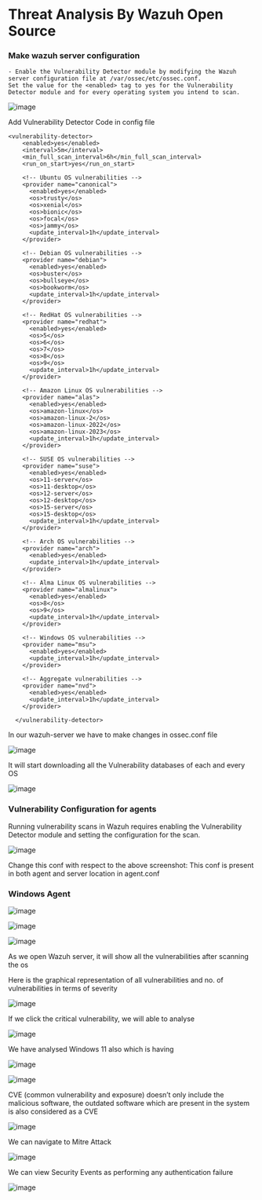 
# Threat Analysis By Wazuh Open Source 

### Make wazuh server configuration
```
- Enable the Vulnerability Detector module by modifying the Wazuh server configuration file at /var/ossec/etc/ossec.conf.
Set the value for the <enabled> tag to yes for the Vulnerability Detector module and for every operating system you intend to scan.
```

![image](https://github.com/jayshah17/Implementation-of-Cyber-Security-Lab/assets/76842630/0ca72d9d-41d0-435b-b389-6a64ef35ee28)

Add Vulnerability Detector Code in config file 

```
<vulnerability-detector>
    <enabled>yes</enabled>
    <interval>5m</interval>
    <min_full_scan_interval>6h</min_full_scan_interval>
    <run_on_start>yes</run_on_start>

    <!-- Ubuntu OS vulnerabilities -->
    <provider name="canonical">
      <enabled>yes</enabled>
      <os>trusty</os>
      <os>xenial</os>
      <os>bionic</os>
      <os>focal</os>
      <os>jammy</os>
      <update_interval>1h</update_interval>
    </provider>

    <!-- Debian OS vulnerabilities -->
    <provider name="debian">
      <enabled>yes</enabled>
      <os>buster</os>
      <os>bullseye</os>
      <os>bookworm</os>
      <update_interval>1h</update_interval>
    </provider>

    <!-- RedHat OS vulnerabilities -->
    <provider name="redhat">
      <enabled>yes</enabled>
      <os>5</os>
      <os>6</os>
      <os>7</os>
      <os>8</os>
      <os>9</os>
      <update_interval>1h</update_interval>
    </provider>

    <!-- Amazon Linux OS vulnerabilities -->
    <provider name="alas">
      <enabled>yes</enabled>
      <os>amazon-linux</os>
      <os>amazon-linux-2</os>
      <os>amazon-linux-2022</os>
      <os>amazon-linux-2023</os>
      <update_interval>1h</update_interval>
    </provider>

    <!-- SUSE OS vulnerabilities -->
    <provider name="suse">
      <enabled>yes</enabled>
      <os>11-server</os>
      <os>11-desktop</os>
      <os>12-server</os>
      <os>12-desktop</os>
      <os>15-server</os>
      <os>15-desktop</os>
      <update_interval>1h</update_interval>
    </provider>

    <!-- Arch OS vulnerabilities -->
    <provider name="arch">
      <enabled>yes</enabled>
      <update_interval>1h</update_interval>
    </provider>

    <!-- Alma Linux OS vulnerabilities -->
    <provider name="almalinux">
      <enabled>yes</enabled>
      <os>8</os>
      <os>9</os>
      <update_interval>1h</update_interval>
    </provider>

    <!-- Windows OS vulnerabilities -->
    <provider name="msu">
      <enabled>yes</enabled>
      <update_interval>1h</update_interval>
    </provider>

    <!-- Aggregate vulnerabilities -->
    <provider name="nvd">
      <enabled>yes</enabled>
      <update_interval>1h</update_interval>
    </provider>

  </vulnerability-detector>
```

In our wazuh-server we have to make changes in ossec.conf file

![image](https://github.com/jayshah17/Implementation-of-Cyber-Security-Lab/assets/76842630/7358b111-1d35-49bb-9ff7-a6c9d0e41eda)

It will start downloading all the Vulnerability databases of each and every OS

![image](https://github.com/jayshah17/Implementation-of-Cyber-Security-Lab/assets/76842630/b5457dc8-d01b-4625-ae5d-f1fe257712f9)

### Vulnerability Configuration for agents

Running vulnerability scans in Wazuh requires enabling the Vulnerability Detector module and setting the configuration for the scan.

![image](https://github.com/jayshah17/Implementation-of-Cyber-Security-Lab/assets/76842630/a113ce9e-e8e3-4ad0-8a93-33b7666d7a5b)

Change this conf with respect to the above screenshot:
This conf is present in both agent and server location in agent.conf

### Windows Agent

![image](https://github.com/jayshah17/Implementation-of-Cyber-Security-Lab/assets/76842630/74a4302c-8e14-4888-b211-8d6828f62dbc)

![image](https://github.com/jayshah17/Implementation-of-Cyber-Security-Lab/assets/76842630/9b79cd45-0327-4714-9b76-b6feebdc9bed)

![image](https://github.com/jayshah17/Implementation-of-Cyber-Security-Lab/assets/76842630/5dbbe90e-c374-4a5f-9828-5be1fa24f0e2)

As we open Wazuh server, it will show all the vulnerabilities after scanning the os 

Here is the graphical representation of all vulnerabilities and no. of vulnerabilities in terms of severity

![image](https://github.com/ananthan05/Cyber-Security-/assets/140697378/7d1c8688-a5c2-43b2-8379-02bb9c852b97)

If we click the critical vulnerability, we will able to analyse

![image](https://github.com/ananthan05/Cyber-Security-/assets/140697378/1353f830-29a4-497c-bbfc-379a85d43e94)

We have analysed Windows 11 also which is having 

![image](https://github.com/ananthan05/Cyber-Security-/assets/140697378/2c4e0e6a-33ba-4d3b-a6eb-17a6150e6232)

![image](https://github.com/ananthan05/Cyber-Security-/assets/140697378/9119724e-418f-40a8-a077-cfdf5fa36859)

CVE (common vulnerability and exposure) doesn’t only include the malicious software, the outdated software which are present in the system is also considered as a CVE

![image](https://github.com/jayshah17/Implementation-of-Cyber-Security-Lab/assets/76842630/6a5ef89f-f1e9-4a89-89eb-f971a51af028)


We can navigate to Mitre Attack

![image](https://github.com/ananthan05/Cyber-Security-/assets/140697378/1d85f6ea-f35e-4605-b161-8f82aeb00c56)

We can view Security Events as performing any authentication failure 

![image](https://github.com/ananthan05/Cyber-Security-/assets/140697378/11c9053d-0c0a-4d30-aaa3-456cd199d787)

